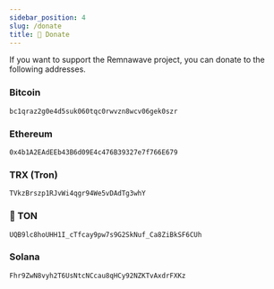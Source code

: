 ```yaml
---
sidebar_position: 4
slug: /donate
title: 💎 Donate
---
```


If you want to support the Remnawave project, you can donate to the following addresses.

### Bitcoin

```
bc1qraz2g0e4d5suk060tqc0rwvzn8wcv06gek0szr
```

### Ethereum

```
0x4b1A2EAdEEb43B6d09E4c476B39327e7f766E679
```

### TRX (Tron)

```
TVkzBrszp1RJvWi4qgr94We5vDAdTg3whY
```

### 💎 TON

```
UQB9lc8hoUHH1I_cTfcay9pw7s9G2SkNuf_Ca8ZiBkSF6CUh
```

### Solana

```
Fhr9ZwN8vyh2T6UsNtcNCcau8qHCy92NZKTvAxdrFXKz
```
